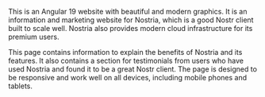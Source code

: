 This is an Angular 19 website with beautiful and modern graphics. It is an information and marketing website for Nostria, which is a good Nostr client built to scale well. Nostria also provides modern cloud infrastructure for its premium users.

This page contains information to explain the benefits of Nostria and its features. It also contains a section for testimonials from users who have used Nostria and found it to be a great Nostr client. The page is designed to be responsive and work well on all devices, including mobile phones and tablets.